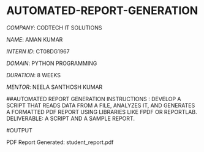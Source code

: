 # AUTOMATED-REPORT-GENERATION

*COMPANY*: CODTECH IT SOLUTIONS

*NAME*: AMAN KUMAR

*INTERN ID*: CT08DG1967

*DOMAIN*: PYTHON PROGRAMMING

*DURATION*: 8 WEEKS

*MENTOR*: NEELA SANTHOSH KUMAR

##AUTOMATED REPORT GENERATION INSTRUCTIONS : DEVELOP A SCRIPT THAT READS DATA FROM A FILE, ANALYZES IT, AND GENERATES A FORMATTED PDF REPORT USING LIBRARIES LIKE FPDF OR REPORTLAB. DELIVERABLE: A SCRIPT AND A SAMPLE REPORT.

#OUTPUT

PDF Report Generated: student_report.pdf


